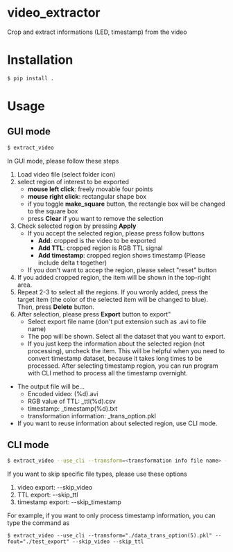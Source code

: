 # video_extractor
Crop and extract informations (LED, timestamp) from the video

# Installation
```bash
$ pip install .
```

# Usage
## GUI mode
```bash
$ extract_video
```
In GUI mode, please follow these steps
1) Load video file (select folder icon)
2) select region of interest to be exported
    - **mouse left click**: freely movable four points
    - **mouse right click**: rectangular shape box
    - if you toggle **make_square** button, the rectangle box will be changed to the square box
    - press **Clear** if you want to remove the selection
3) Check selected region by pressing **Apply**
    - If you accept the selected region, please press follow buttons
        - **Add**: cropped is the video to be exported
        - **Add TTL**: cropped region is RGB TTL signal
        - **Add timestamp**: cropped region shows timestamp (Please include delta t together)
    - If you don't want to accep the region, please select "reset" button
4) If you added cropped region, the item will be shown in the top-right area.
5) Repeat 2-3 to select all the regions. If you wronly added, press the target item (the color of the selected item will be changed to blue). Then, press **Delete** button.
6) After selection, please press **Export** button to export"
    - Select export file name (don't put extension such as .avi to file name)
    - The pop will be shown. Select all the dataset that you want to export.
    - If you just keep the information about the selected region (not processing), uncheck the item. This will be helpful when you need to convert timestamp dataset, because it takes long times to be processed. After selecting timestamp region, you can run program with CLI method to process all the timestamp overnight.
- The output file will be...
    - Encoded video: <prefix>(%d).avi
    - RGB value of TTL: <prefix>_ttl(%d).csv
    - timestamp: <prefix>_timestamp(%d).txt
    - transformation information: <prefix>_trans_option.pkl
- If you want to reuse information about selected region, use CLI mode.

## CLI mode
```bash
$ extract_video --use_cli --transform=<transformation info file name> --fout=<prefix to be exported>
```
If you want to skip specific file types, please use these options
1) video export: --skip_video
2) TTL export: --skip_ttl
3) timestamp export: --skip_timestamp

For example, if you want to only process timestamp information, you can type the command as
```
$ extract_video --use_cli --transform="./data_trans_option(5).pkl" --fout="./test_export" --skip_video --skip_ttl
```
